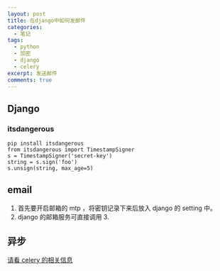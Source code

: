 ```yaml
---
layout: post
title: 在django中如何发邮件
categories: 
  - 笔记
tags:
  - python
  - 加密
  - django
  - celery
excerpt: 发送邮件
comments: true
---
```


## Django

### itsdangerous

```
pip install itsdangerous
from itsdangerous import TimestampSigner
s = TimestampSigner('secret-key')
string = s.sign('foo')
s.unsign(string, max_age=5)
```

## email

1.  首先要开启邮箱的 mtp ，将密钥记录下来后放入 django 的 setting 中。
2. django 的邮箱服务可直接调用 3. 


## 异步

[请看 celery 的相关信息](https://nickszy.coldpoker.xyz/articles/2020-02/python_celery)

